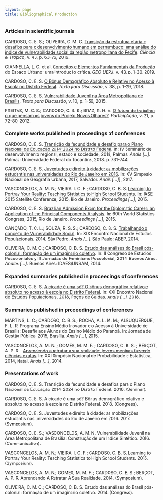 ```yaml
---
layout: page
title: Bibliographical Production
---
```


### Articles in scientific journals

CARDOSO, C. B. S.; OLIVEIRA, C. M. C. [Transição da estrutura etária e desafios para o desenvolvimento humano em pernambuco: uma análise do índice de vulnerabilidade social da região metropolitana do Recife](https://periodicos.fundaj.gov.br/CIC/article/view/1825). *Ciência & Trópico*, v. 43, p. 63-76, 2019.

GIANNELLA, L. C. et al. [Conceitos e Elementos Fundamentais da Produção do Espaço Urbano: uma introdução crítica](https://www.e-publicacoes.uerj.br/index.php/geouerj/article/view/31368). *GEO UERJ*, v. 43, p. 1-30, 2019.

CARDOSO, C. B. S. [O Bônus Demográfico Absoluto e Relativo no Acesso à Escola no Distrito Federal](http://www.codeplan.df.gov.br/wp-content/uploads/2018/04/TD-38-O-b%C3%B4nus-demogr%C3%A1fico-relativo-e-absoluto-no-acesso-%C3%A0-escola-no-Distrito-Federal.pdf). *Texto para Discussão*, v. 38, p. 1-29, 2018.

CARDOSO, C. B. S. [Vulnerabilidade Juvenil na Área Metropolitana de Brasília](http://www.codeplan.df.gov.br/wp-content/uploads/2018/02/TD_10_Vulnerabilidade_Juvenil_na_%C3%81rea_Metropolitana_de_Bras%C3%ADlia.pdf). *Texto para Discussão*, v. 10, p. 1-56, 2015.

FREITAS, M. C. S.; CARDOSO, C. B. S.; BRAZ, R. H. A. [O futuro do trabalho: o que pensam os jovens do Projeto Novos Olhares?](http://periodicos.unb.br/index.php/participacao/article/view/23966). *ParticipAção*, v. 21, p. 72-80, 2012.


### Complete works published in proceedings of conferences

CARDOSO, C. B. S. [Transição da fecundidade e desafio para o Plano Nacional de Educação 2014-2024 no Distrito Federal](https://drive.google.com/file/d/1Wn15QDh1Zp1WetAnVcQbGUzDpPjE0G-H/view). In: IV Seminário de desenvolvimento regional, estado e sociedade, 2018, Palmas. *Anais [...]*. Palmas: Universidade Federal do Tocantins, 2018. p. 731-744.

CARDOSO, C. B. S. [Juventudes e direito à cidade: as mobilizações estudantis nas universidades do Rio de Janeiro em 2016](http://www.inscricoesxvsimpurb.ufba.br/modulos/consulta&relatorio/rel_download.asp?nome=88816.docx). In: XV Simpósio Nacional de Geografia Urbana, 2017, Salvador. *Anais [...]*], 2017.

VASCONCELOS, A. M. N.; VIEIRA, I. C. F.; CARDOSO, C. B. S. [Learning to Portray Your Reality: Teaching Statistics to High School Students](http://iase-web.org/documents/papers/sat2015/IASE2015%20Satellite%2016_CARDOSO.pdf). In: IASE 2015 Satellite Conference, 2015, Rio de Janeiro. *Proceedings [...]*, 2015.

CARDOSO, C. B. S. [Brazilian Admission Exam for the Diplomatic Career: an Application of the Principal Components Analysis](http://www.isi2015.ibge.gov.br/components/com_users/views/registration/tmpl/media/uploadedFiles/paper/2873/2654/PO-A07-P23-S.pdf). In: 60th World Statistics Congress, 2015, Rio de Janeiro. *Proceedings [...]*, 2015.

CANÇADO, T. C. L.; SOUZA, R. S. S.; CARDOSO, C. B. S. [Trabalhando o conceito de Vulnerabilidade Social](http://www.abep.org.br/~abeporgb/abep.info/files/trabalhos/trabalho_completo/TC-10-45-499-410.pdf). In: XIX Encontro Nacional de Estudos Populacionais, 2014, São Pedro. *Anais [...]*. São Paulo: ABEP, 2014.

OLIVEIRA, C. M. C.; CARDOSO, C. B. S. [Estudo das análises do Brasil pós-colonial: formação de um imaginário coletivo](http://www.idaes.edu.ar/pdf_papeles/4-1%20Oliveira-Cardoso.pdf). In: II Congreso de Estudios Poscoloniales y III Jornadas de Feminismo Poscolonial, 2014, Buenos Aires. *Anales [...]*. Buenos Aires: IDAES/UNSAM, 2014.


### Expanded summaries published in proceedings of conferences

CARDOSO, C. B. S. [A cidade é uma só? O bônus demográfico relativo e absoluto no acesso à escola no Distrito Federal](http://eventoexpress.com.br/sites/abep/anais/resumos/R0308-1.pdf). In: XXI Encontro Nacional de Estudos Populacionais, 2018, Poços de Caldas. *Anais [...]*, 2018.


### Summaries published in proceedings of conferences

MARTINS, L. C.; CARDOSO, C. B. S.; ROCHA, A. L. M. M.; ALBUQUERQUE, F. L. R. Programa Ensino Médio Inovador e o Acesso à Universidade de Brasília: Desafio aos Alunos do Ensino Médio do Paranoá. In: Jornada de Gestão Pública, 2015, Brasília. *Anais [...]*, 2015.

VASCONCELOS, A. M. N. ; GOMES, M. M. F. ; CARDOSO, C. B. S. ; BERÇOT, A. P. R. . [Aprendendo a retratar a sua realidade: jovens meninas fazendo ciências exatas](https://www.ime.usp.br/~abe/sinape2014/trabalhos/anais#175). In: XXI Simpósio Nacional de Probabilidade e Estatística, 2014, Natal. *Anais [...]*, 2014.


### Presentations of work

CARDOSO, C. B. S. Transição da fecundidade e desafios para o Plano Nacional de Educação 2014-2024 no Distrito Federal. 2018. (Seminar).

CARDOSO, C. B. S. A cidade é uma só? Bônus demográfico relativo e absoluto no acesso à escola no Distrito Federal. 2018. (Congress).

CARDOSO, C. B. S. Juventudes e direito à cidade: as mobilizações estudantis nas universidades do Rio de Janeiro em 2016. 2017. (Symposium).

CARDOSO, C. B. S.; VASCONCELOS, A. M. N. Vulnerabilidade Juvenil na Área Metropolitana de Brasília: Construção de um Índice Sintético. 2016. (Communication).

VASCONCELOS, A. M. N.; VIEIRA, I. C. F.; CARDOSO, C. B. S. Learning to Portray Your Reality: Teaching Statistics to High School Students. 2015. (Symposium).

VASCONCELOS, A. M. N.; GOMES, M. M. F. ; CARDOSO, C. B. S.; BERÇOT, A. P. R. Aprendendo A Retratar A Sua Realidade. 2014. (Symposium).

OLIVEIRA, C. M. C.; CARDOSO, C. B. S. Estudo das análises do Brasil pós-colonial: formação de um imaginário coletivo. 2014. (Congress).
